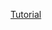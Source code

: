 [Tutorial](https://hackernoon.com/recreating-spotify-playlists-using-graphql-react-native-874c2da615e6)